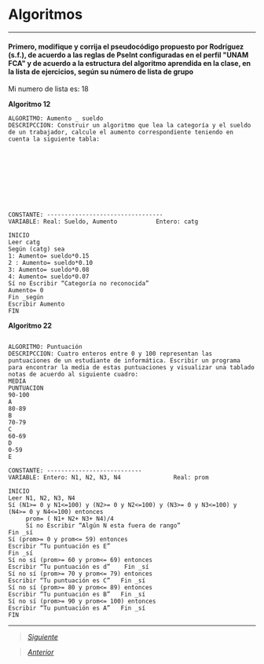 # Algoritmos

----

#### Primero, modifique y corrija el pseudocódigo propuesto por Rodríguez (s.f.), de acuerdo a las reglas de PseInt configuradas en el perfil "UNAM FCA" y de acuerdo a la estructura del algoritmo aprendida en la clase, en la lista de ejercicios, según su número de lista de grupo
Mi numero de lista es: 18


**Algoritmo 12**

```
ALGORITMO: Aumento _ sueldo
DESCRIPCCION: Construir un algoritmo que lea la categoría y el sueldo de un trabajador, calcule el aumento correspondiente teniendo en cuenta la siguiente tabla:
		









CONSTANTE: ---------------------------------
VARIABLE: Real: Sueldo, Aumento           Entero: catg

INICIO
Leer catg
Según (catg) sea
1: Aumento= sueldo*0.15
2 : Aumento= sueldo*0.10
3: Aumento= sueldo*0.08
4: Aumento= sueldo*0.07
Sí no Escribir “Categoría no reconocida”
Aumento= 0
Fin _según
Escribir Aumento
FIN

```

**Algoritmo 22**

```

ALGORITMO: Puntuación
DESCRIPCCION: Cuatro enteros entre 0 y 100 representan las puntuaciones de un estudiante de informática. Escribir un programa para encontrar la media de estas puntuaciones y visualizar una tablado notas de acuerdo al siguiente cuadro:
MEDIA
PUNTUACION
90-100
A
80-89
B
70-79
C
60-69
D
0-59
E

CONSTANTE: ---------------------------
VARIABLE: Entero: N1, N2, N3, N4               Real: prom

INICIO
Leer N1, N2, N3, N4
Sí (N1>= 0 y N1<=100) y (N2>= 0 y N2<=100) y (N3>= 0 y N3<=100) y (N4>= 0 y N4<=100) entonces
     prom= ( N1+ N2+ N3+ N4)/4
     Sí no Escribir “Algún N esta fuera de rango”
Fin _sí
Sí (prom>= 0 y prom<= 59) entonces
Escribir “Tu puntuación es E”    
Fin _sí
Sí no sí (prom>= 60 y prom<= 69) entonces
Escribir “Tu puntuación es d”    Fin _sí
Sí no sí (prom>= 70 y prom<= 79) entonces
Escribir “Tu puntuación es C”   Fin _sí
Sí no sí (prom>= 80 y prom<= 89) entonces
Escribir “Tu puntuación es B”   Fin _sí
Sí no sí (prom>= 90 y prom<= 100) entonces
Escribir “Tu puntuación es A”   Fin _sí
FIN

```

----

> [*Siguiente*](Practica9.md)

> [*Anterior*](Practica7.md)
